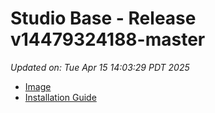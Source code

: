 # Studio Base - Release v14479324188-master
_Updated on: Tue Apr 15 14:03:29 PDT 2025_

- [Image](https://github.com/vertigis/studio-base-internal/pkgs/container/studio%2fbase%2finternal/396339619?tag=v14479324188-master)
- [Installation
  Guide](https://github.com/vertigis/studio-base-internal/tree/v14479324188-master)
